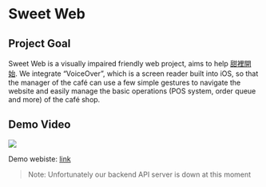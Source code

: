 # Sweet Web

## Project Goal
Sweet Web is a visually impaired friendly web project, aims to help [甜裡開始](https://www.facebook.com/sweet51909/). We integrate “VoiceOver”, which is a screen reader built into iOS, so that the manager of the café can use a few simple gestures to navigate the website and easily manage the basic operations (POS system, order queue and more) of the café shop.

## Demo Video
[![](https://i.imgur.com/55GA9Ep.png)](https://youtu.be/eF07FqJI5Fo)

Demo webiste: [link](https://cryolitez.github.io/Sweet-Web/)

> Note: Unfortunately our backend API server is down at this moment

